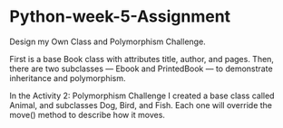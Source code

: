 # Python-week-5-Assignment
Design my Own Class and Polymorphism Challenge.

First is a base Book class with attributes title, author, and pages.
Then, there are two subclasses — Ebook and PrintedBook — to demonstrate inheritance and polymorphism.

In the Activity 2: Polymorphism Challenge I created a base class called Animal, and subclasses Dog, Bird, and Fish.
Each one will override the move() method to describe how it moves.
